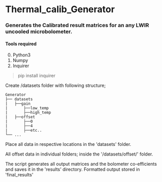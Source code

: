# Thermal_calib_Generator

### Generates the Calibrated result matrices for an any LWIR uncooled microbolometer.

#### Tools required
0) Python3
1) Numpy
2) Inquirer
  > pip install inquirer
  

Create /datasets folder with following structure;
```
Generator
├── datasets
|   ├──gain
|       ├──low_temp
|       ├──high_temp
|   ├──offset
|       ├──0
|       ├──4
|       ├──etc..
└── ...
```
Place all data in respective locations in the 'datasets' folder.

All offset data in individual folders; inside the '/datasets/offset/' folder.

The script generates all output matrices and the bolometer co-efficients and saves it in the 'results' directory.
Formatted output stored in 'final_results'
